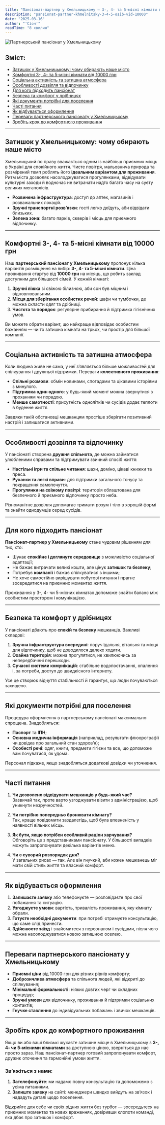 ```yaml
---
title: "Пансіонат-партнер у Хмельницькому — 3-, 4- та 5-місні кімнати від 10000 грн"
description: "pansionat-partner-khmelnitsky-3-4-5-osib-vid-10000"
date: "2025-03-16"
author: "'Сіон'"
readTime: "8 хвилин"
---
```


![Партнерський пансіонат у Хмельницькому](/images/blog-khmelnitsky-partner.jpeg)

## Зміст:
- [Затишок у Хмельницькому: чому обирають наше місто](#затишок-у-хмельницькому-чому-обирають-наше-місто)
- [Комфортні 3-, 4- та 5-місні кімнати від 10000 грн](#комфортні-3-4-та-5-місні-кімнати-від-10000-грн)
- [Соціальна активність та затишна атмосфера](#соціальна-активність-та-затишна-атмосфера)
- [Особливості дозвілля та відпочинку](#особливості-дозвілля-та-відпочинку)
- [Для кого підходить пансіонат](#для-кого-підходить-пансіонат)
- [Безпека та комфорт у дрібницях](#безпека-та-комфорт-у-дрібницях)
- [Які документи потрібні для поселення](#які-документи-потрібні-для-поселення)
- [Часті питання](#часті-питання)
- [Як відбувається оформлення](#як-відбувається-оформлення)
- [Переваги партнерського пансіонату у Хмельницькому](#переваги-партнерського-пансіонату-у-хмельницькому)
- [Зробіть крок до комфортного проживання](#зробіть-крок-до-комфортного-проживання)

---

## Затишок у Хмельницькому: чому обирають наше місто

Хмельницький по праву вважається одним із найбільш приємних місць в Україні для спокійного життя. Чисте повітря, мальовнича природа та розмірений темп роблять його **ідеальним варіантом для проживання**. Ритм міста дозволяє насолоджуватися прогулянками, відвідувати культурні заходи й водночас не витрачати надто багато часу на суєту великих мегаполісів.

- **Розвинена інфраструктура**: доступ до аптек, магазинів і розважальних локацій.  
- **Зручні транспортні розв’язки**: гості легко доїдуть, аби відвідати близьких.  
- **Зелена зона**: багато парків, скверів і місць для приємного відпочинку.

---

## Комфортні 3-, 4- та 5-місні кімнати від 10000 грн

Наш **партнерський пансіонат у Хмельницькому** пропонує кілька варіантів розміщення на вибір: **3-, 4- та 5-місні кімнати**. Ціна проживання стартує від **10000 грн** на місяць, що робить заклад доступним для більшості сімей. У кожній кімнаті:

1. **Зручні ліжка** зі свіжою білизною, аби сон був міцним і відновлювальним.  
2. **Місця для зберігання особистих речей**: шафи чи тумбочки, де можна скласти одяг та дрібниці.  
3. **Чистота та порядок**: регулярне прибирання й підтримка гігієнічних умов.

Ви можете обрати варіант, що найкраще відповідає особистим бажанням — чи то затишна кімната на трьох, чи простір для більшої компанії.

---

## Соціальна активність та затишна атмосфера

Коли людина живе не сама, у неї з’являється більше можливостей для спілкування і дружньої підтримки. Переваги **колективного проживання**:

- **Спільні розмови**: обмін новинами, спогадами та цікавими історіями з минулого.  
- **Підтримка один одного**: у будь-який момент можна звернутися з проханням чи порадою.  
- **Менше самотності**: присутність однолітків чи сусідів додає теплоти в буденне життя.

Завдяки такій обстановці мешканцям простіше зберігати позитивний настрій і залишатися активними.

---

## Особливості дозвілля та відпочинку

У пансіонаті створена **дружня спільнота**, де можна займатися улюбленими справами та підтримувати звичний спосіб життя:

- **Настільні ігри та спільне читання**: шахи, доміно, цікаві книжки та преса.  
- **Руханки та легкі вправи**: для підтримки загального тонусу та покращення самопочуття.  
- **Прогулянки на свіжому повітрі**: територія облаштована для безпечного й приємного відпочинку просто неба.

Різноманітне дозвілля допомагає тримати розум і тіло в хорошій формі та знайти однодумців серед сусідів.

---

## Для кого підходить пансіонат

**Пансіонат-партнер у Хмельницькому** стане чудовим рішенням для тих, хто:

- Шукає **спокійне і доглянуте середовище** з можливістю соціальної адаптації;  
- Не бажає витрачати великі кошти, але цінує **затишок та безпеку**;  
- Потребує **компанії** і бажає спілкуватися з іншими;  
- Не хоче самостійно вирішувати побутові питання і прагне зосередитися на приємних моментах життя.

Проживання у 3-, 4- чи 5-місних кімнатах допоможе знайти баланс між особистим простором і комунікацією.

---

## Безпека та комфорт у дрібницях

У пансіонаті дбають про **спокій та безпеку** мешканців. Важливі складові:

1. **Зручна інфраструктура всередині**: поруч їдальня, вітальня та місця для відпочинку, щоб не доводилося далеко ходити.  
2. **Охайна територія**: можна прогулятися, не хвилюючись за непередбачені перешкоди.  
3. **Сучасні системи комунікацій**: стабільне водопостачання, опалення і, за потреби, доступ до швидкісного інтернету.

Усе це створює відчуття стабільності й гарантує, що люди почуваються захищено.

---

## Які документи потрібні для поселення

Процедура оформлення в партнерському пансіонаті максимально спрощена. Знадобляться:

- **Паспорт** та **ІПН**;  
- **Основна медична інформація** (наприклад, результати флюорографії чи довідка про загальний стан здоров’я);  
- **Особисті речі**: одяг, книги, предмети гігієни та все, що допоможе вам почуватися, як удома.

Персонал підкаже, якщо знадобляться додаткові довідки чи уточнення.

---

## Часті питання

1. **Чи дозволено відвідувати мешканців у будь-який час?**  
   Зазвичай так, проте варто узгоджувати візити з адміністрацією, щоб уникнути незручностей.

2. **Чи потрібно попередньо бронювати кімнату?**  
   Так, краще повідомити заздалегідь, щоб була впевненість у наявності вільних місць.

3. **Як бути, якщо потрібен особливий раціон харчування?**  
   Обговоріть це з представниками пансіонату. У більшості випадків можуть запропонувати декілька варіантів меню.

4. **Чи є суворий розпорядок дня?**  
   У загальних рисах — так. Але він гнучкий, аби кожен мешканець міг мати свій стиль життя та власний комфорт.

---

## Як відбувається оформлення

1. **Залишаєте заявку** або телефонуєте — розповідаєте про свої побажання та ситуацію.  
2. **Узгоджуєте умови**: вартість, тривалість проживання, яку кімнату обрали.  
3. **Готуєте необхідні документи**: при потребі отримуєте консультацію, що саме слід принести.  
4. **Здійснюєте заїзд** і знайомитеся з персоналом і сусідами, після чого можна насолоджуватися новою затишною оселею.

---

## Переваги партнерського пансіонату у Хмельницькому

- **Приємні ціни** від 10000 грн для різних рівнів комфорту;  
- **Доброзичлива атмосфера** та спільнота людей, які відкриті до спілкування;  
- **Мінімальні формальності**: ніяких довгих черг чи складних процедур;  
- **Зручні умови** для відпочинку, проживання й підтримки соціальних контактів;  
- **Гнучке ставлення** до індивідуальних побажань і звичок мешканців.

---

## Зробіть крок до комфортного проживання

Якщо ви або ваші близькі шукаєте затишне місце в Хмельницькому з **3-, 4- чи 5-місними кімнатами** за доступною ціною, зверніться до нас просто зараз. Наш пансіонат-партнер готовий запропонувати комфорт, дружнє оточення та гармонійні умови життя. 

### Зв’яжіться з нами:
1. **Зателефонуйте**: ми надамо повну консультацію та допоможемо з усіма питаннями.  
2. **Залиште заявку** на сайті: менеджери швидко вийдуть на зв’язок і нададуть деталі щодо поселення.

Відкрийте для себе чи своїх рідних життя без турбот — зосередьтеся на приємних моментах та нових враженнях, довіривши клопоти команді, яка дбає про затишок і комфорт.
